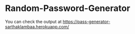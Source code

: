# Random-Password-Generator
You can check the output at https://pass-generator-sarthaklambaa.herokuapp.com/
